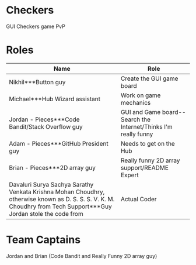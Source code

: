 Checkers
========

GUI Checkers game PvP

Roles
=====

| Name | Role  |
| ------------- | ----------- |
| Nikhil***Button guy | Create the GUI game board|
| Michael***Hub Wizard assistant| Work on game mechanics     |
| Jordan - Pieces***Code Bandit/Stack Overflow guy| GUI and Game board-- Search the Internet/Thinks I'm really funny       |
| Adam - Pieces***GitHub President guy| Needs to get on the Hub     |
| Brian - Pieces***2D array guy | Really funny 2D array support/README Expert        |
| Davaluri Surya Sachya Sarathy Venkata Krishna Mohan Choudhry, otherwise known as D. S. S. S. V. K. M. Choudhry from Tech Support***Guy Jordan stole the code from|Actual Coder   |



Team Captains 
===============
Jordan and Brian (Code Bandit and Really Funny 2D array guy)



